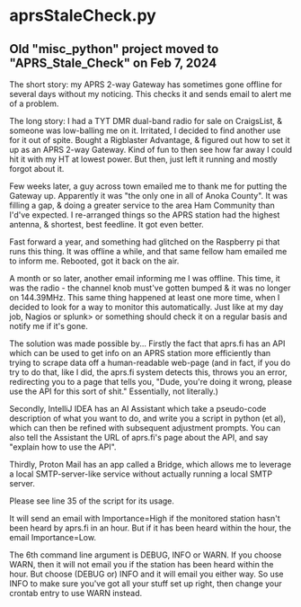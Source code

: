 # aprsStaleCheck.py
## Old "misc_python" project moved to "APRS_Stale_Check" on Feb 7, 2024
The short story: my APRS 2-way Gateway has sometimes gone offline for several days without my noticing. This checks it
and sends email to alert me of a problem.

The long story: I had a TYT DMR dual-band radio for sale on CraigsList, & someone was low-balling me on it. Irritated,
I decided to find another use for it out of spite. Bought a Rigblaster Advantage, & figured out how to set it up as an
APRS 2-way Gateway. Kind of fun to then see how far away I could hit it with my HT at lowest power. But then, just left
it running and mostly forgot about it.

Few weeks later, a guy across town emailed me to thank me for putting the Gateway up. Apparently it was "the only one
in all of Anoka County". It was filling a gap, & doing a greater service to the area Ham Community than I'd've expected.
I re-arranged things so the APRS station had the highest antenna, & shortest, best feedline. It got even better.

Fast forward a year, and something had glitched on the Raspberry pi that runs this thing. It was offline a while, and
that same fellow ham emailed me to inform me. Rebooted, got it back on the air.

A month or so later, another email informing me I was offline. This time, it was the radio - the channel knob must've
gotten bumped & it was no longer on 144.39MHz. This same thing happened at least one more time, when I decided to look
for a way to monitor this automatically. Just like at my day job, Nagios or splunk> or something should check it on a
regular basis and notify me if it's gone.

The solution was made possible by...
Firstly the fact that aprs.fi has an API which can be used to get info on an APRS station more efficiently than trying 
to scrape data off a human-readable web-page (and in fact, if you do try to do that, like I did, the aprs.fi system
detects this, throws you an error, redirecting you to a page that tells you, "Dude, you're doing it wrong, please use
the API for this sort of shit." Essentially, not literally.)

Secondly, IntelliJ IDEA has an AI Assistant which take a pseudo-code description of what you want to do, and write you
a script in python (et al), which can then be refined with subsequent adjustment prompts. You can also tell the
Assistant the URL of aprs.fi's page about the API, and say "explain how to use the API".

Thirdly, Proton Mail has an app called a Bridge, which allows me to leverage a local SMTP-server-like service without
actually running a local SMTP server.

Please see line 35 of the script for its usage.

It will send an email with Importance=High if the monitored station hasn't been heard by aprs.fi in an hour. But if it
has been heard within the hour, the email Importance=Low.

The 6th command line argument is DEBUG, INFO or WARN. If you choose WARN, then it will not email you if the station 
has been heard within the hour. But choose (DEBUG or) INFO and it will email you either way. So use INFO to make sure
you've got all your stuff set up right, then change your crontab entry to use WARN instead.
